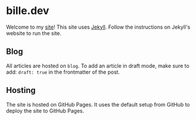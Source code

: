 # bille.dev

Welcome to my [site](https://bille.dev)! This site uses [Jekyll](https://jekyllrb.com/). Follow the instructions on Jekyll's website to run the site.

## Blog

All articles are hosted on `blog`. To add an article in draft mode, make sure to add: `draft: true` in the frontmatter of the post.

## Hosting

The site is hosted on GitHub Pages. It uses the default setup from GitHub to deploy the site to GitHub Pages.